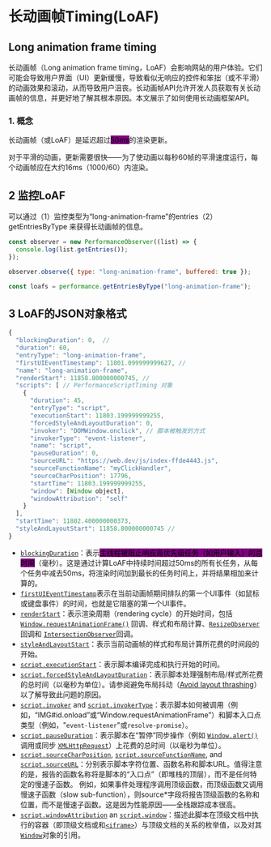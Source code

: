 # 长动画帧Timing(LoAF)

## Long animation frame timing

长动画帧（Long animation frame timing，LoAF）会影响网站的用户体验。它们可能会导致用户界面（UI）更新缓慢，导致看似无响应的控件和笨拙（或不平滑）的动画效果和滚动，从而导致用户沮丧。长动画帧API允许开发人员获取有关长动画帧的信息，并更好地了解其根本原因。本文展示了如何使用长动画框架API。

### &#x20;1. 概念

长动画帧（或LoAF）是延迟超过<mark style="background-color:purple;">50ms</mark>的渲染更新。

对于平滑的动画，更新需要很快——为了使动画以每秒60帧的平滑速度运行，每个动画帧应在大约16ms（1000/60）内渲染。

## 2 监控LoAF

可以通过（1）监控类型为“long-animation-frame”的entries（2）getEntriesByType 来获得长动画帧的信息。

```javascript
const observer = new PerformanceObserver((list) => {
  console.log(list.getEntries());
});

observer.observe({ type: "long-animation-frame", buffered: true });

const loafs = performance.getEntriesByType("long-animation-frame");
```

## 3 LoAF的JSON对象格式

```javascript
{
  "blockingDuration": 0,  // 
  "duration": 60,
  "entryType": "long-animation-frame",
  "firstUIEventTimestamp": 11801.099999999627, // 
  "name": "long-animation-frame",
  "renderStart": 11858.800000000745, // 
  "scripts": [ // PerformanceScriptTiming 对象
    {
      "duration": 45,
      "entryType": "script",
      "executionStart": 11803.199999999255,
      "forcedStyleAndLayoutDuration": 0,
      "invoker": "DOMWindow.onclick", // 脚本被触发的方式
      "invokerType": "event-listener", 
      "name": "script",
      "pauseDuration": 0,
      "sourceURL": "https://web.dev/js/index-ffde4443.js",
      "sourceFunctionName": "myClickHandler",
      "sourceCharPosition": 17796,
      "startTime": 11803.199999999255,
      "window": [Window object],
      "windowAttribution": "self"
    }
  ],
  "startTime": 11802.400000000373,
  "styleAndLayoutStart": 11858.800000000745 // 
}

```

* [`blockingDuration`](https://developer.mozilla.org/en-US/docs/Web/API/PerformanceLongAnimationFrameTiming/blockingDuration)：表示<mark style="background-color:purple;">主线程被阻止响应高优先级任务（如用户输入）的总时间</mark>（毫秒）。这是通过计算LoAF中持续时间超过50ms的所有长任务，从每个任务中减去50ms，将渲染时间加到最长的任务时间上，并将结果相加来计算的。
* [`firstUIEventTimestamp`](https://developer.mozilla.org/en-US/docs/Web/API/PerformanceLongAnimationFrameTiming/firstUIEventTimestamp)表示在当前动画帧期间排队的第一个UI事件（如鼠标或键盘事件）的时间，也就是它阻塞的第一个UI事件。
* [`renderStart`](https://developer.mozilla.org/en-US/docs/Web/API/PerformanceLongAnimationFrameTiming/renderStart)：表示渲染周期（rendering cycle）的开始时间，包括[`Window.requestAnimationFrame()`](https://developer.mozilla.org/en-US/docs/Web/API/Window/requestAnimationFrame) 回调、样式和布局计算、[`ResizeObserver`](https://developer.mozilla.org/en-US/docs/Web/API/ResizeObserver)回调和 [`IntersectionObserver`](https://developer.mozilla.org/en-US/docs/Web/API/IntersectionObserver)回调。
* [`styleAndLayoutStart`](https://developer.mozilla.org/en-US/docs/Web/API/PerformanceLongAnimationFrameTiming/styleAndLayoutStart)：表示当前动画帧的样式和布局计算所花费的时间段的开始。
* [`script.executionStart`](https://developer.mozilla.org/en-US/docs/Web/API/PerformanceScriptTiming/executionStart)：表示脚本编译完成和执行开始的时间。
* [`script.forcedStyleAndLayoutDuration`](https://developer.mozilla.org/en-US/docs/Web/API/PerformanceScriptTiming/forcedStyleAndLayoutDuration)：表示脚本处理强制布局/样式所花费的总时间（以毫秒为单位）。请参阅避免布局抖动（[Avoid layout thrashing](https://web.dev/articles/avoid-large-complex-layouts-and-layout-thrashing#avoid\_layout\_thrashing)）以了解导致此问题的原因。
* [`script.invoker`](https://developer.mozilla.org/en-US/docs/Web/API/PerformanceScriptTiming/invoker) and [`script.invokerType`](https://developer.mozilla.org/en-US/docs/Web/API/PerformanceScriptTiming/invokerType)：表示脚本如何被调用（例如，“IMG#id.onload”或“Window.requestAnimationFrame”）和脚本入口点类型（例如，"`event-listener`"或`resolve-promise`）。
* [`script.pauseDuration`](https://developer.mozilla.org/en-US/docs/Web/API/PerformanceScriptTiming/pauseDuration)：表示脚本在“暂停”同步操作（例如 [`Window.alert()`](https://developer.mozilla.org/en-US/docs/Web/API/Window/alert)调用或同步 [`XMLHttpRequest`](https://developer.mozilla.org/en-US/docs/Web/API/XMLHttpRequest)）上花费的总时间（以毫秒为单位）。
* [`script.sourceCharPosition`](https://developer.mozilla.org/en-US/docs/Web/API/PerformanceScriptTiming/sourceCharPosition), [`script.sourceFunctionName`](https://developer.mozilla.org/en-US/docs/Web/API/PerformanceScriptTiming/sourceFunctionName), and [`script.sourceURL`](https://developer.mozilla.org/en-US/docs/Web/API/PerformanceScriptTiming/sourceURL)：分别表示脚本字符位置、函数名称和脚本URL。值得注意的是，报告的函数名称将是脚本的“入口点”（即堆栈的顶层），而不是任何特定的慢速子函数。 例如，如果事件处理程序调用顶级函数，而顶级函数又调用慢速子函数（slow sub-function），则source\*字段将报告顶级函数的名称和位置，而不是慢速子函数。这是因为性能原因——全栈跟踪成本很高。
* [`script.windowAttribution`](https://developer.mozilla.org/en-US/docs/Web/API/PerformanceScriptTiming/windowAttribution) an [`script.window`](https://developer.mozilla.org/en-US/docs/Web/API/PerformanceScriptTiming/window)：描述此脚本在顶级文档中执行的容器（即顶级文档或和[`<iframe>`](https://developer.mozilla.org/en-US/docs/Web/HTML/Element/iframe)）与顶级文档的关系的枚举值，以及对其 [`Window`](https://developer.mozilla.org/en-US/docs/Web/API/Window)对象的引用。
